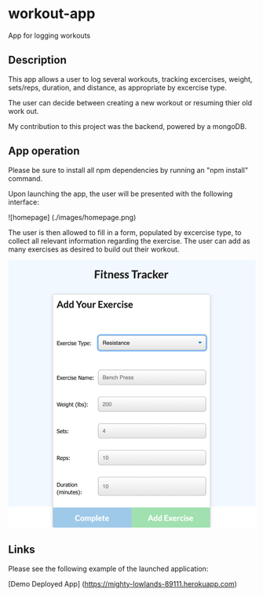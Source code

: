 # workout-app
App for logging workouts

## Description

This app allows a user to log several workouts, tracking excercises, weight, sets/reps, duration, and distance, as appropriate by excercise type.

The user can decide between creating a new workout or resuming thier old work out.

My contribution to this project was the backend, powered by a mongoDB.


## App operation

Please be sure to install all npm dependencies by running an "npm install" command. 

Upon launching the app, the user will be presented with the following interface:

![homepage] (./images/homepage.png)

The user is then allowed to fill in a form, populated by excercise type, to collect all relevant information regarding the exercise. The user can add as many exercises as desired to build out their workout. 

![resistance demo](./images/resistance-demo.png)


## Links

Please see the following example of the launched application: 

[Demo Deployed App] (https://mighty-lowlands-89111.herokuapp.com)